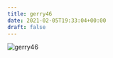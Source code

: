 ```yaml
---
title: gerry46
date: 2021-02-05T19:33:04+00:00
draft: false
---
```


![gerry46](/images/2016f.jpg)

